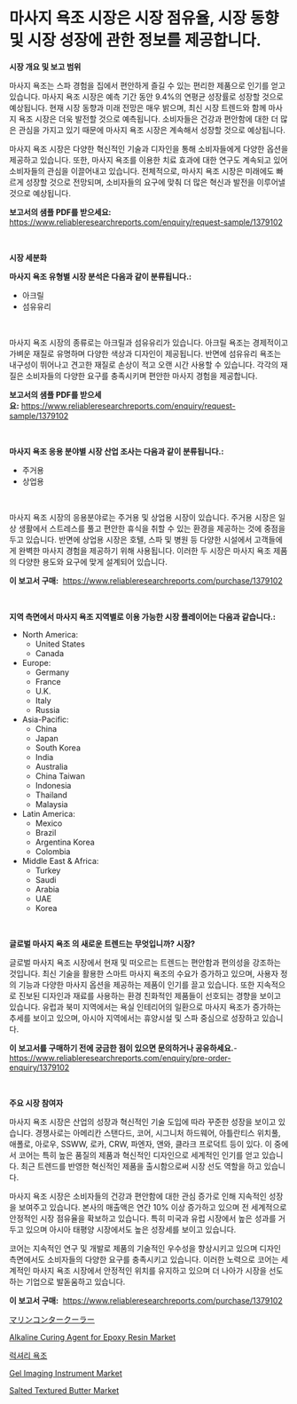<p><h1>마사지 욕조 시장은 시장 점유율, 시장 동향 및 시장 성장에 관한 정보를 제공합니다.</h1></p><p><strong>시장 개요 및 보고 범위</strong></p>
<p><p>마사지 욕조는 스파 경험을 집에서 편안하게 즐길 수 있는 편리한 제품으로 인기를 얻고 있습니다. 마사지 욕조 시장은 예측 기간 동안 9.4%의 연평균 성장률로 성장할 것으로 예상됩니다. 현재 시장 동향과 미래 전망은 매우 밝으며, 최신 시장 트렌드와 함께 마사지 욕조 시장은 더욱 발전할 것으로 예측됩니다. 소비자들은 건강과 편안함에 대한 더 많은 관심을 가지고 있기 때문에 마사지 욕조 시장은 계속해서 성장할 것으로 예상됩니다. </p><p>마사지 욕조 시장은 다양한 혁신적인 기술과 디자인을 통해 소비자들에게 다양한 옵션을 제공하고 있습니다. 또한, 마사지 욕조를 이용한 치료 효과에 대한 연구도 계속되고 있어 소비자들의 관심을 이끌어내고 있습니다. 전체적으로, 마사지 욕조 시장은 미래에도 빠르게 성장할 것으로 전망되며, 소비자들의 요구에 맞춰 더 많은 혁신과 발전을 이루어낼 것으로 예상됩니다.</p></p>
<p><strong>보고서의 샘플 PDF를 받으세요:</strong> <a href="https://www.reliableresearchreports.com/enquiry/request-sample/1379102">https://www.reliableresearchreports.com/enquiry/request-sample/1379102</a></p>
<p>&nbsp;</p>
<p><strong>시장 세분화</strong></p>
<p><strong>마사지 욕조 유형별 시장 분석은 다음과 같이 분류됩니다.:</strong></p>
<p><ul><li>아크릴</li><li>섬유유리</li></ul></p>
<p>&nbsp;</p>
<p><p>마사지 욕조 시장의 종류로는 아크릴과 섬유유리가 있습니다. 아크릴 욕조는 경제적이고 가벼운 재질로 유명하며 다양한 색상과 디자인이 제공됩니다. 반면에 섬유유리 욕조는 내구성이 뛰어나고 견고한 재질로 손상이 적고 오랜 시간 사용할 수 있습니다. 각각의 재질은 소비자들의 다양한 요구를 충족시키며 편안한 마사지 경험을 제공합니다.</p></p>
<p><strong>보고서의 샘플 PDF를 받으세요:</strong>&nbsp;<a href="https://www.reliableresearchreports.com/enquiry/request-sample/1379102">https://www.reliableresearchreports.com/enquiry/request-sample/1379102</a></p>
<p>&nbsp;</p>
<p><strong> 마사지 욕조 응용 분야별 시장 산업 조사는 다음과 같이 분류됩니다.:</strong></p>
<p><ul><li>주거용</li><li>상업용</li></ul></p>
<p>&nbsp;</p>
<p><p>마사지 욕조 시장의 응용분야로는 주거용 및 상업용 시장이 있습니다. 주거용 시장은 일상 생활에서 스트레스를 풀고 편안한 휴식을 취할 수 있는 환경을 제공하는 것에 중점을 두고 있습니다. 반면에 상업용 시장은 호텔, 스파 및 병원 등 다양한 시설에서 고객들에게 완벽한 마사지 경험을 제공하기 위해 사용됩니다. 이러한 두 시장은 마사지 욕조 제품의 다양한 용도와 요구에 맞게 설계되어 있습니다.</p></p>
<p><strong>이 보고서 구매:</strong>&nbsp; <a href="https://www.reliableresearchreports.com/purchase/1379102">https://www.reliableresearchreports.com/purchase/1379102</a></p>
<p>&nbsp;</p>
<p><strong>지역 측면에서 마사지 욕조 지역별로 이용 가능한 시장 플레이어는 다음과 같습니다.:</strong></p>
<p><ul>
    <li>
        North America:
        <ul>
            <li>United States</li>
            <li>Canada</li>
        </ul>
    </li>
    <li>
        Europe:
        <ul>
            <li>Germany</li>
            <li>France</li>
            <li>U.K.</li>
            <li>Italy</li>
            <li>Russia</li>
        </ul>
    </li>
    <li>
        Asia-Pacific:
        <ul>
            <li>China</li>
            <li>Japan</li>
            <li>South Korea</li>
            <li>India</li>
            <li>Australia</li>
            <li>China Taiwan</li>
            <li>Indonesia</li>
            <li>Thailand</li>
            <li>Malaysia</li>
        </ul>
    </li>
    <li>
        Latin America:
        <ul>
            <li>Mexico</li>
            <li>Brazil</li>
            <li>Argentina Korea</li>
            <li>Colombia</li>
        </ul>
    </li>
    <li>
        Middle East & Africa:
        <ul>
            <li>Turkey</li>
            <li>Saudi</li>
            <li>Arabia</li>
            <li>UAE</li>
            <li>Korea</li>
        </ul>
    </li>
    </ul></p>
<p>&nbsp;</p>
<p><strong>글로벌 마사지 욕조 의 새로운 트렌드는 무엇입니까? 시장?</strong></p>
<p><p>글로벌 마사지 욕조 시장에서 현재 및 떠오르는 트렌드는 편안함과 편의성을 강조하는 것입니다. 최신 기술을 활용한 스마트 마사지 욕조의 수요가 증가하고 있으며, 사용자 정의 기능과 다양한 마사지 옵션을 제공하는 제품이 인기를 끌고 있습니다. 또한 지속적으로 진보된 디자인과 재료를 사용하는 환경 친화적인 제품들이 선호되는 경향을 보이고 있습니다. 유럽과 북미 지역에서는 욕실 인테리어의 일환으로 마사지 욕조가 증가하는 추세를 보이고 있으며, 아시아 지역에서는 휴양시설 및 스파 중심으로 성장하고 있습니다.</p></p>
<p><strong>이 보고서를 구매하기 전에 궁금한 점이 있으면 문의하거나 공유하세요.</strong>- <a href="https://www.reliableresearchreports.com/enquiry/pre-order-enquiry/1379102">https://www.reliableresearchreports.com/enquiry/pre-order-enquiry/1379102</a></p>
<p>&nbsp;</p>
<p><strong>주요 시장 참여자</strong></p>
<p><p>마사지 욕조 시장은 산업의 성장과 혁신적인 기술 도입에 따라 꾸준한 성장을 보이고 있습니다. 경쟁사로는 아메리칸 스탠다드, 코어, 시그니처 하드웨어, 아틀란티스 위치풀, 애폴로, 아로우, SSWW, 로카, CRW, 파엔자, 앤와, 클라크 프로덕트 등이 있다. 이 중에서 코어는 특히 높은 품질의 제품과 혁신적인 디자인으로 세계적인 인기를 얻고 있습니다. 최근 트렌드를 반영한 혁신적인 제품을 출시함으로써 시장 선도 역할을 하고 있습니다.</p><p>마사지 욕조 시장은 소비자들의 건강과 편안함에 대한 관심 증가로 인해 지속적인 성장을 보여주고 있습니다. 본사의 매출액은 연간 10% 이상 증가하고 있으며 전 세계적으로 안정적인 시장 점유율을 확보하고 있습니다. 특히 미국과 유럽 시장에서 높은 성과를 거두고 있으며 아시아 태평양 시장에서도 높은 성장세를 보이고 있습니다.</p><p>코어는 지속적인 연구 및 개발로 제품의 기술적인 우수성을 향상시키고 있으며 디자인 측면에서도 소비자들의 다양한 요구를 충족시키고 있습니다. 이러한 노력으로 코어는 세계적인 마사지 욕조 시장에서 안정적인 위치를 유지하고 있으며 더 나아가 시장을 선도하는 기업으로 발돋움하고 있습니다.</p></p>
<p><strong>이 보고서 구매:</strong>&nbsp;&nbsp;<a href="https://www.reliableresearchreports.com/purchase/1379102">https://www.reliableresearchreports.com/purchase/1379102</a></p>
<p><p><a href="https://github.com/ihabdkwlxs948/Market-Research-Report-List-1/blob/main/48704331398.md">マリンコンタークーラー</a></p><p><a href="https://github.com/Paul14Anderson63/Market-Research-Report-List-3/blob/main/alkaline-curing-agent-for-epoxy-resin-market.md">Alkaline Curing Agent for Epoxy Resin Market</a></p><p><a href="https://github.com/hxzi07639916/Market-Research-Report-List-1/blob/main/25389651000.md">럭셔리 욕조</a></p><p><a href="https://woozy-pyroraptor-a1f.notion.site/Gel-Imaging-Instrument-Market-A-Comprehensive-Report-of-its-Market-Share-Growth-Trends-2024-203-1881ad717137476abebd10da1e7db9e0">Gel Imaging Instrument Market</a></p><p><a href="https://view.publitas.com/reportprime-1/salted-textured-butter-market-analysis-and-market-size-global-industry-overview-market-segmentation-and-forecast-2024-to-2031/">Salted Textured Butter Market</a></p></p>
